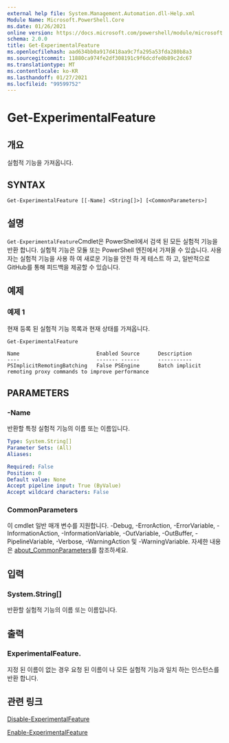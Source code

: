 ```yaml
---
external help file: System.Management.Automation.dll-Help.xml
Module Name: Microsoft.PowerShell.Core
ms.date: 01/26/2021
online version: https://docs.microsoft.com/powershell/module/microsoft.powershell.core/get-experimentalfeature?view=powershell-7.2&WT.mc_id=ps-gethelp
schema: 2.0.0
title: Get-ExperimentalFeature
ms.openlocfilehash: aad634bb0a917d418aa9c7fa295a53fda280b8a3
ms.sourcegitcommit: 11880ca974fe2df308191c9f6dcdfe0b89c2dc67
ms.translationtype: MT
ms.contentlocale: ko-KR
ms.lasthandoff: 01/27/2021
ms.locfileid: "99599752"
---
```

# Get-ExperimentalFeature

## 개요
실험적 기능을 가져옵니다.

## SYNTAX

```
Get-ExperimentalFeature [[-Name] <String[]>] [<CommonParameters>]
```

## 설명

`Get-ExperimentalFeature`Cmdlet은 PowerShell에서 검색 된 모든 실험적 기능을 반환 합니다.
실험적 기능은 모듈 또는 PowerShell 엔진에서 가져올 수 있습니다. 사용자는 실험적 기능을 사용 하 여 새로운 기능을 안전 하 게 테스트 하 고, 일반적으로 GitHub를 통해 피드백을 제공할 수 있습니다.

## 예제

### 예제 1

현재 등록 된 실험적 기능 목록과 현재 상태를 가져옵니다.

```powershell
Get-ExperimentalFeature
```

```Output
Name                         Enabled Source      Description
----                         ------- ------      -----------
PSImplicitRemotingBatching   False PSEngine      Batch implicit remoting proxy commands to improve performance
```

## PARAMETERS

### -Name

반환할 특정 실험적 기능의 이름 또는 이름입니다.

```yaml
Type: System.String[]
Parameter Sets: (All)
Aliases:

Required: False
Position: 0
Default value: None
Accept pipeline input: True (ByValue)
Accept wildcard characters: False
```

### CommonParameters

이 cmdlet 일반 매개 변수를 지원합니다. -Debug, -ErrorAction, -ErrorVariable, -InformationAction, -InformationVariable, -OutVariable, -OutBuffer, -PipelineVariable, -Verbose, -WarningAction 및 -WarningVariable. 자세한 내용은 [about_CommonParameters](https://go.microsoft.com/fwlink/?LinkID=113216)를 참조하세요.

## 입력

### System.String[]

반환할 실험적 기능의 이름 또는 이름입니다.

## 출력

### ExperimentalFeature.

지정 된 이름이 없는 경우 요청 된 이름이 나 모든 실험적 기능과 일치 하는 인스턴스를 반환 합니다.

## 관련 링크

[Disable-ExperimentalFeature](Disable-ExperimentalFeature.md)

[Enable-ExperimentalFeature](Enable-ExperimentalFeature.md)
